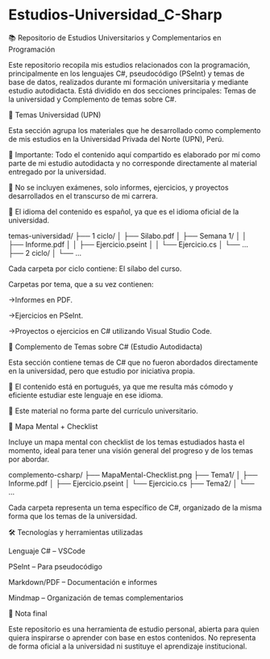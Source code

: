 # Estudios-Universidad_C-Sharp

📚 Repositorio de Estudios Universitarios y Complementarios en Programación

Este repositorio recopila mis estudios relacionados con la programación, principalmente en los lenguajes C#, pseudocódigo (PSeInt) y temas de base de datos, realizados durante mi formación universitaria y mediante estudio autodidacta. Está dividido en dos secciones principales: Temas de la universidad y Complemento de temas sobre C#.


🏫 Temas Universidad (UPN)

Esta sección agrupa los materiales que he desarrollado como complemento de mis estudios en la Universidad Privada del Norte (UPN), Perú.

🔸 Importante: Todo el contenido aquí compartido es elaborado por mí como parte de mi estudio autodidacta y no corresponde directamente al material entregado por la universidad.

🔸 No se incluyen exámenes, solo informes, ejercicios, y proyectos desarrollados en el transcurso de mi carrera.

🔸 El idioma del contenido es español, ya que es el idioma oficial de la universidad.

temas-universidad/
├── 1 ciclo/
│   ├── Silabo.pdf
│   ├── Semana 1/
│   │   ├── Informe.pdf
│   │   ├── Ejercicio.pseint
│   │   └── Ejercicio.cs
│   └── ...
├── 2 ciclo/
│   └── ...

Cada carpeta por ciclo contiene:
El sílabo del curso.

Carpetas por tema, que a su vez contienen:

->Informes en PDF.

->Ejercicios en PSeInt.

->Proyectos o ejercicios en C# utilizando Visual Studio Code.


🧩 Complemento de Temas sobre C# (Estudio Autodidacta)

Esta sección contiene temas de C# que no fueron abordados directamente en la universidad, pero que estudio por iniciativa propia.

🔸 El contenido está en portugués, ya que me resulta más cómodo y eficiente estudiar este lenguaje en ese idioma.

🔸 Este material no forma parte del currículo universitario.


🧠 Mapa Mental + Checklist

Incluye un mapa mental con checklist de los temas estudiados hasta el momento, ideal para tener una visión general del progreso y de los temas por abordar.

complemento-csharp/
├── MapaMental-Checklist.png
├── Tema1/
│   ├── Informe.pdf
│   ├── Ejercicio.pseint
│   └── Ejercicio.cs
├── Tema2/
│   └── ...


Cada carpeta representa un tema específico de C#, organizado de la misma forma que los temas de la universidad.



🛠️ Tecnologías y herramientas utilizadas

Lenguaje C# – VSCode

PSeInt – Para pseudocódigo

Markdown/PDF – Documentación e informes

Mindmap – Organización de temas complementarios


📌 Nota final

Este repositorio es una herramienta de estudio personal, abierta para quien quiera inspirarse o aprender con base en estos contenidos. No representa de forma oficial a la universidad ni sustituye el aprendizaje institucional.

